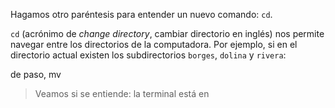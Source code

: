 Hagamos otro paréntesis para entender un nuevo comando: `cd`. 

`cd` (acrónimo de _change directory_, cambiar directorio en inglés) nos permite navegar entre los directorios de la computadora. Por ejemplo, si en el directorio actual existen los subdirectorios `borges`, `dolina` y `rivera`:



de paso, mv

> Veamos si se entiende: la terminal está en 
> 
> 